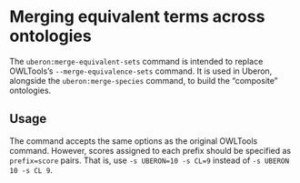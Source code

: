Merging equivalent terms across ontologies
==========================================

The `uberon:merge-equivalent-sets` command is intended to replace
OWLTools’s `--merge-equivalence-sets` command. It is used in Uberon,
alongside the `uberon:merge-species` command, to build the “composite”
ontologies.

Usage
-----
The command accepts the same options as the original OWLTools command.
However, scores assigned to each prefix should be specified as
`prefix=score` pairs. That is, use `-s UBERON=10 -s CL=9` instead of
`-s UBERON 10 -s CL 9`.
